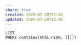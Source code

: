 ```yaml
---
share: true
created: 2024-07-28T21:54
updated: 2024-07-29T13:46
---
```

```dataview
LIST
WHERE contains(khái-niệm, [[]])
```